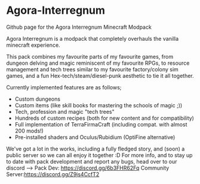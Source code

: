 # Agora-Interregnum
Github page for the Agora Interregnum Minecraft Modpack

Agora Interregnum is a modpack that completely overhauls the vanilla minecraft experience.

This pack combines my favourite parts of my favourite games, from dungeon delving and magic reminiscent of my favourite RPGs, to resource management and tech trees similar to my favourite factory/colony sim games, and a fun Hex-tech/steam/diesel-punk aesthetic to tie it all together.

Currently implemented features are as follows;
- Custom dungeons
- Custom items (like skill books for mastering the schools of magic ;))
- Tech, profession and magic "tech trees"
- Hundreds of custom recipes (both for new content and for compatibility)
- Full implementation of TerraFirmaCraft (including compat. with almost 200 mods!)
- Pre-installed shaders and Oculus/Rubidium (OptiFine alternative)

We've got a lot in the works, including a fully fledged story, and (soon) a public server so we can all enjoy it together :D
For more info, and to stay up to date with pack development and report any bugs, head over to our discord --> 
Pack Dev: https://discord.gg/6b3FHR62Fq
Community Server:https://discord.gg/Z9js4CcfT2

